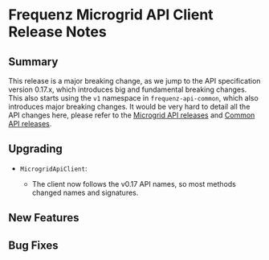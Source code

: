 # Frequenz Microgrid API Client Release Notes

## Summary

This release is a major breaking change, as we jump to the API specification version 0.17.x, which introduces big and fundamental breaking changes. This also starts using the `v1` namespace in `frequenz-api-common`, which also introduces major breaking changes. It would be very hard to detail all the API changes here, please refer to the [Microgrid API releases](https://github.com/frequenz-floss/frequenz-api-microgrid/releases) and [Common API releases](https://github.com/frequenz-floss/frequenz-api-common/releases).

## Upgrading

- `MicrogridApiClient`:

    * The client now follows the v0.17 API names, so most methods changed names and signatures.

## New Features

<!-- Here goes the main new features and examples or instructions on how to use them -->

## Bug Fixes

<!-- Here goes notable bug fixes that are worth a special mention or explanation -->
